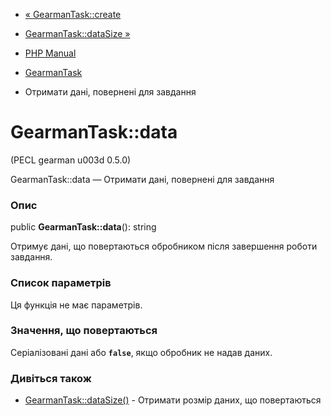- [« GearmanTask::create](gearmantask.create.md)
- [GearmanTask::dataSize »](gearmantask.datasize.md)

- [PHP Manual](index.md)
- [GearmanTask](class.gearmantask.md)
- Отримати дані, повернені для завдання

# GearmanTask::data

(PECL gearman u003d 0.5.0)

GearmanTask::data — Отримати дані, повернені для завдання

### Опис

public **GearmanTask::data**(): string

Отримує дані, що повертаються обробником після завершення роботи завдання.

### Список параметрів

Ця функція не має параметрів.

### Значення, що повертаються

Серіалізовані дані або **`false`**, якщо обробник не надав
даних.

### Дивіться також

- [GearmanTask::dataSize()](gearmantask.datasize.md) - Отримати
розмір даних, що повертаються

